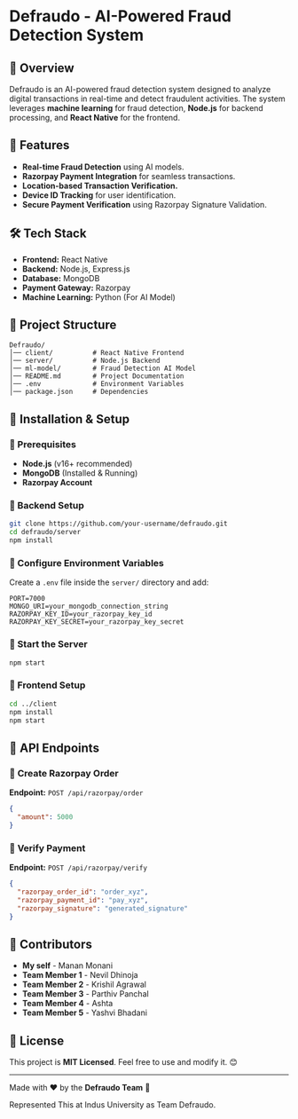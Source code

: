 # Defraudo - AI-Powered Fraud Detection System

## 📌 Overview

Defraudo is an AI-powered fraud detection system designed to analyze digital transactions in real-time and detect fraudulent activities. The system leverages **machine learning** for fraud detection, **Node.js** for backend processing, and **React Native** for the frontend.

## 🚀 Features

- **Real-time Fraud Detection** using AI models.
- **Razorpay Payment Integration** for seamless transactions.
- **Location-based Transaction Verification.**
- **Device ID Tracking** for user identification.
- **Secure Payment Verification** using Razorpay Signature Validation.

## 🛠️ Tech Stack

- **Frontend:** React Native
- **Backend:** Node.js, Express.js
- **Database:** MongoDB
- **Payment Gateway:** Razorpay
- **Machine Learning:** Python (For AI Model)

## 📂 Project Structure

```
Defraudo/
│── client/          # React Native Frontend
│── server/          # Node.js Backend
│── ml-model/        # Fraud Detection AI Model
│── README.md        # Project Documentation
│── .env             # Environment Variables
│── package.json     # Dependencies
```

## 📌 Installation & Setup

### 🔹 Prerequisites

- **Node.js** (v16+ recommended)
- **MongoDB** (Installed & Running)
- **Razorpay Account**

### 🔹 Backend Setup

```bash
git clone https://github.com/your-username/defraudo.git
cd defraudo/server
npm install
```

### 🔹 Configure Environment Variables

Create a `.env` file inside the `server/` directory and add:

```env
PORT=7000
MONGO_URI=your_mongodb_connection_string
RAZORPAY_KEY_ID=your_razorpay_key_id
RAZORPAY_KEY_SECRET=your_razorpay_key_secret
```

### 🔹 Start the Server

```bash
npm start
```

### 🔹 Frontend Setup

```bash
cd ../client
npm install
npm start
```

## 📌 API Endpoints

### 🔹 **Create Razorpay Order**

**Endpoint:** `POST /api/razorpay/order`

```json
{
  "amount": 5000
}
```

### 🔹 **Verify Payment**

**Endpoint:** `POST /api/razorpay/verify`

```json
{
  "razorpay_order_id": "order_xyz",
  "razorpay_payment_id": "pay_xyz",
  "razorpay_signature": "generated_signature"
}
```

## 📌 Contributors

- **My self** - Manan Monani
- **Team Member 1** - Nevil Dhinoja
- **Team Member 2** - Krishil Agrawal
- **Team Member 3** - Parthiv Panchal
- **Team Member 4** - Ashta
- **Team Member 5** - Yashvi Bhadani

## 📌 License

This project is **MIT Licensed**. Feel free to use and modify it. 😊

---

Made with ❤️ by the **Defraudo Team** 🚀

Represented This at Indus University as Team Defraudo.
